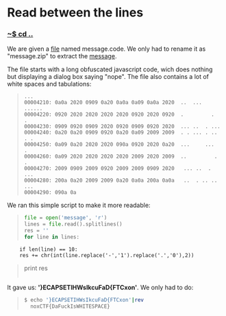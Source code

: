 # Read between the lines

### [~$ cd ..](../)

We are given a [file](message.code) named message.code. We only had to rename it as "message.zip" to extract the [message](message).

The file starts with a long obfuscated javascript code, wich does nothing but displaying a dialog box saying "nope". The file also contains a lot of white spaces and tabulations:

> ```
> ...
>00004210: 0a0a 2020 0909 0a20 0a0a 0a09 0a0a 2020  ..  ... ......  
>00004220: 0920 2020 2020 2020 2020 0920 2020 0920  .         .   . 
>00004230: 0909 0920 0909 2020 0920 0909 0920 2020  ... ..  . ...   
>00004240: 0a20 0a20 0909 0920 0a20 0a09 2009 2009  . . ... . .. . .
>00004250: 0a09 0a20 2020 2020 090a 0920 2020 0a20  ...     ...   . 
>00004260: 0a09 2020 2020 2020 2020 2009 2020 2009  ..         .   .
>00004270: 2009 0909 2009 0920 2009 2009 0909 2020   ... ..  . ...  
>00004280: 200a 0a20 2009 2009 0a20 0a0a 200a 0a0a   ..  . .. .. ...
>00004290: 090a 0a
> ```

We ran this simple script to make it more readable:

> ```python
>file = open('message', 'r')
>lines = file.read().splitlines()
>res = ''
>for line in lines:
		if len(line) == 10:
		res += chr(int(line.replace('-','1').replace('.','0'),2))
>print res
> ```

It gave us: **'}ECAPSETIHWsIkcuFaD{FTCxon'**. We only had to do:

> ```sh
>$ echo '}ECAPSETIHWsIkcuFaD{FTCxon'|rev
>	noxCTF{DaFuckIsWHITESPACE}
> ```

